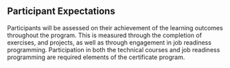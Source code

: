 ## Participant Expectations 

Participants will be assessed on their achievement of the learning outcomes throughout the program. This is measured through the completion of exercises, and projects, as well as through engagement in job readiness programming. Participation in both the technical courses and job readiness programming are required elements of the certificate program. 

 
